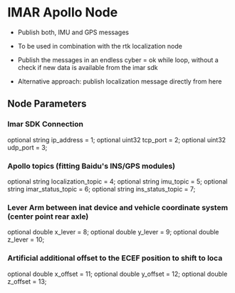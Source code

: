 # IMAR Apollo Node

* Publish both, IMU and GPS messages
* To be used in combination with the rtk localization node
* Publish the messages in an endless cyber = ok while loop, without a check if new data is available from the imar sdk

* Alternative approach: publish localization message directly from here

## Node Parameters

### Imar SDK Connection
  optional string ip_address = 1;
  optional uint32 tcp_port = 2;
  optional uint32 udp_port = 3;

### Apollo topics (fitting Baidu's INS/GPS modules)
  optional string localization_topic = 4;
  optional string imu_topic = 5;
  optional string imar_status_topic = 6;
  optional string ins_status_topic = 7;

### Lever Arm between inat device and vehicle coordinate system (center point rear axle)
  optional double x_lever = 8;
  optional double y_lever = 9;
  optional double z_lever = 10;

### Artificial additional offset to the ECEF position to shift to loca 
  optional double x_offset = 11;
  optional double y_offset = 12;
  optional double z_offset = 13;